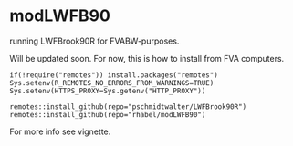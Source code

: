 # modLWFB90
running LWFBrook90R for FVABW-purposes. 

Will be updated soon. For now, this is how to install from FVA computers.

```{r}
if(!require("remotes")) install.packages("remotes") 
Sys.setenv(R_REMOTES_NO_ERRORS_FROM_WARNINGS=TRUE)
Sys.setenv(HTTPS_PROXY=Sys.getenv("HTTP_PROXY")) 

remotes::install_github(repo="pschmidtwalter/LWFBrook90R") 
remotes::install_github(repo="rhabel/modLWFB90")
```

For more info see vignette.
